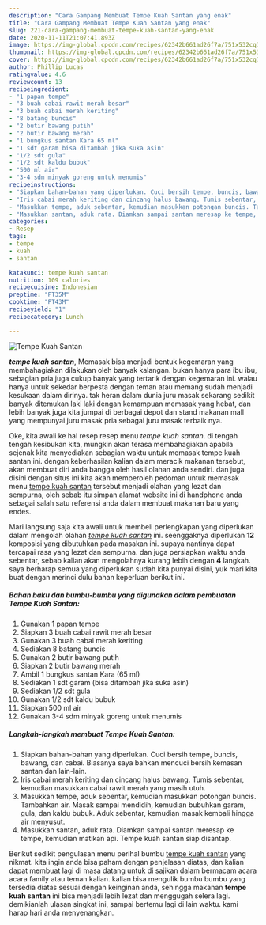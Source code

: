 ```yaml
---
description: "Cara Gampang Membuat Tempe Kuah Santan yang enak"
title: "Cara Gampang Membuat Tempe Kuah Santan yang enak"
slug: 221-cara-gampang-membuat-tempe-kuah-santan-yang-enak
date: 2020-11-11T21:07:41.893Z
image: https://img-global.cpcdn.com/recipes/62342b661ad26f7a/751x532cq70/tempe-kuah-santan-foto-resep-utama.jpg
thumbnail: https://img-global.cpcdn.com/recipes/62342b661ad26f7a/751x532cq70/tempe-kuah-santan-foto-resep-utama.jpg
cover: https://img-global.cpcdn.com/recipes/62342b661ad26f7a/751x532cq70/tempe-kuah-santan-foto-resep-utama.jpg
author: Phillip Lucas
ratingvalue: 4.6
reviewcount: 13
recipeingredient:
- "1 papan tempe"
- "3 buah cabai rawit merah besar"
- "3 buah cabai merah keriting"
- "8 batang buncis"
- "2 butir bawang putih"
- "2 butir bawang merah"
- "1 bungkus santan Kara 65 ml"
- "1 sdt garam bisa ditambah jika suka asin"
- "1/2 sdt gula"
- "1/2 sdt kaldu bubuk"
- "500 ml air"
- "3-4 sdm minyak goreng untuk menumis"
recipeinstructions:
- "Siapkan bahan-bahan yang diperlukan. Cuci bersih tempe, buncis, bawang, dan cabai. Biasanya saya bahkan mencuci bersih kemasan santan dan lain-lain."
- "Iris cabai merah keriting dan cincang halus bawang. Tumis sebentar, kemudian masukkan cabai rawit merah yang masih utuh."
- "Masukkan tempe, aduk sebentar, kemudian masukkan potongan buncis. Tambahkan air. Masak sampai mendidih, kemudian bubuhkan garam, gula, dan kaldu bubuk. Aduk sebentar, kemudian masak kembali hingga air menyusut."
- "Masukkan santan, aduk rata. Diamkan sampai santan meresap ke tempe, kemudian matikan api. Tempe kuah santan siap disantap."
categories:
- Resep
tags:
- tempe
- kuah
- santan

katakunci: tempe kuah santan 
nutrition: 109 calories
recipecuisine: Indonesian
preptime: "PT35M"
cooktime: "PT43M"
recipeyield: "1"
recipecategory: Lunch

---
```



![Tempe Kuah Santan](https://img-global.cpcdn.com/recipes/62342b661ad26f7a/751x532cq70/tempe-kuah-santan-foto-resep-utama.jpg)

<b><i>tempe kuah santan</i></b>, Memasak bisa menjadi bentuk kegemaran yang membahagiakan dilakukan oleh banyak kalangan. bukan hanya para ibu ibu, sebagian pria juga cukup banyak yang tertarik dengan kegemaran ini. walau hanya untuk sekedar berpesta dengan teman atau memang sudah menjadi kesukaan dalam dirinya. tak heran dalam dunia juru masak sekarang sedikit banyak ditemukan laki laki dengan kemampuan memasak yang hebat, dan lebih banyak juga kita jumpai di berbagai depot dan stand makanan mall yang mempunyai juru masak pria sebagai juru masak terbaik nya.

Oke, kita awali ke hal resep resep menu <i>tempe kuah santan</i>. di tengah tengah kesibukan kita, mungkin akan terasa membahagiakan apabila sejenak kita menyediakan sebagian waktu untuk memasak tempe kuah santan ini. dengan keberhasilan kalian dalam meracik makanan tersebut, akan membuat diri anda bangga oleh hasil olahan anda sendiri. dan juga disini dengan situs ini kita akan memperoleh pedoman untuk memasak menu <u>tempe kuah santan</u> tersebut menjadi olahan yang lezat dan sempurna, oleh sebab itu simpan alamat website ini di handphone anda sebagai salah satu referensi anda dalam membuat makanan baru yang endes.




Mari langsung saja kita awali untuk membeli perlengkapan yang diperlukan dalam mengolah olahan <u><i>tempe kuah santan</i></u> ini. seenggaknya diperlukan <b>12</b> komposisi yang dibutuhkan pada masakan ini. supaya nantinya dapat tercapai rasa yang lezat dan sempurna. dan juga persiapkan waktu anda sebentar, sebab kalian akan mengolahnya kurang lebih dengan <b>4</b> langkah. saya berharap semua yang diperlukan sudah kita punyai disini, yuk mari kita buat dengan merinci dulu bahan keperluan berikut ini.

<!--inarticleads1-->

##### Bahan baku dan bumbu-bumbu yang digunakan dalam pembuatan Tempe Kuah Santan:

1. Gunakan 1 papan tempe
1. Siapkan 3 buah cabai rawit merah besar
1. Gunakan 3 buah cabai merah keriting
1. Sediakan 8 batang buncis
1. Gunakan 2 butir bawang putih
1. Siapkan 2 butir bawang merah
1. Ambil 1 bungkus santan Kara (65 ml)
1. Sediakan 1 sdt garam (bisa ditambah jika suka asin)
1. Sediakan 1/2 sdt gula
1. Gunakan 1/2 sdt kaldu bubuk
1. Siapkan 500 ml air
1. Gunakan 3-4 sdm minyak goreng untuk menumis




<!--inarticleads2-->

##### Langkah-langkah membuat Tempe Kuah Santan:

1. Siapkan bahan-bahan yang diperlukan. Cuci bersih tempe, buncis, bawang, dan cabai. Biasanya saya bahkan mencuci bersih kemasan santan dan lain-lain.
1. Iris cabai merah keriting dan cincang halus bawang. Tumis sebentar, kemudian masukkan cabai rawit merah yang masih utuh.
1. Masukkan tempe, aduk sebentar, kemudian masukkan potongan buncis. Tambahkan air. Masak sampai mendidih, kemudian bubuhkan garam, gula, dan kaldu bubuk. Aduk sebentar, kemudian masak kembali hingga air menyusut.
1. Masukkan santan, aduk rata. Diamkan sampai santan meresap ke tempe, kemudian matikan api. Tempe kuah santan siap disantap.




Berikut sedikit pengulasan menu perihal bumbu <u>tempe kuah santan</u> yang nikmat. kita ingin anda bisa paham dengan penjelasan diatas, dan kalian dapat membuat lagi di masa datang untuk di sajikan dalam bermacam acara acara family atau teman kalian. kalian bisa mengulik bumbu bumbu yang tersedia diatas sesuai dengan keinginan anda, sehingga makanan <b>tempe kuah santan</b> ini bisa menjadi lebih lezat dan menggugah selera lagi. demikianlah ulasan singkat ini, sampai bertemu lagi di lain waktu. kami harap hari anda menyenangkan.
